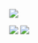 
<img src="https://readme-typing-svg.herokuapp.com/?lines=你好！欢迎光临我的GitHub主页&font=Roboto" />

<p>
<img src="https://img.shields.io/static/v1?label=Program&message=Python&color=blue"/>
<a href="https://steamcommunity.com/id/FanPai666/"><img src="https://img.shields.io/static/v1?label=games&message=steam&color=orange"/></a>
</p>


